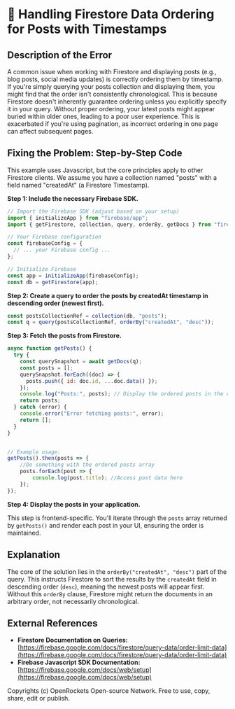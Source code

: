 # 🐞 Handling Firestore Data Ordering for Posts with Timestamps


## Description of the Error

A common issue when working with Firestore and displaying posts (e.g., blog posts, social media updates) is correctly ordering them by timestamp.  If you're simply querying your posts collection and displaying them, you might find that the order isn't consistently chronological. This is because Firestore doesn't inherently guarantee ordering unless you explicitly specify it in your query.  Without proper ordering, your latest posts might appear buried within older ones, leading to a poor user experience.  This is exacerbated if you're using pagination, as incorrect ordering in one page can affect subsequent pages.

## Fixing the Problem: Step-by-Step Code

This example uses Javascript, but the core principles apply to other Firestore clients. We assume you have a collection named "posts" with a field named "createdAt" (a Firestore Timestamp).

**Step 1:  Include the necessary Firebase SDK.**

```javascript
// Import the Firebase SDK (adjust based on your setup)
import { initializeApp } from "firebase/app";
import { getFirestore, collection, query, orderBy, getDocs } from "firebase/firestore";

// Your Firebase configuration
const firebaseConfig = {
  // ... your Firebase config ...
};

// Initialize Firebase
const app = initializeApp(firebaseConfig);
const db = getFirestore(app);
```

**Step 2: Create a query to order the posts by createdAt timestamp in descending order (newest first).**

```javascript
const postsCollectionRef = collection(db, "posts");
const q = query(postsCollectionRef, orderBy("createdAt", "desc"));
```

**Step 3: Fetch the posts from Firestore.**

```javascript
async function getPosts() {
  try {
    const querySnapshot = await getDocs(q);
    const posts = [];
    querySnapshot.forEach((doc) => {
      posts.push({ id: doc.id, ...doc.data() });
    });
    console.log("Posts:", posts); // Display the ordered posts in the console
    return posts;
  } catch (error) {
    console.error("Error fetching posts:", error);
    return [];
  }
}


// Example usage:
getPosts().then(posts => {
    //Do something with the ordered posts array
    posts.forEach(post => {
        console.log(post.title); //Access post data here
    });
});

```

**Step 4: Display the posts in your application.**

This step is frontend-specific.  You'll iterate through the `posts` array returned by `getPosts()` and render each post in your UI, ensuring the order is maintained.


## Explanation

The core of the solution lies in the `orderBy("createdAt", "desc")` part of the query. This instructs Firestore to sort the results by the `createdAt` field in descending order (`desc`), meaning the newest posts will appear first.  Without this `orderBy` clause, Firestore might return the documents in an arbitrary order, not necessarily chronological.


## External References

* **Firestore Documentation on Queries:** [https://firebase.google.com/docs/firestore/query-data/order-limit-data](https://firebase.google.com/docs/firestore/query-data/order-limit-data)
* **Firebase Javascript SDK Documentation:** [https://firebase.google.com/docs/web/setup](https://firebase.google.com/docs/web/setup)


Copyrights (c) OpenRockets Open-source Network. Free to use, copy, share, edit or publish.

